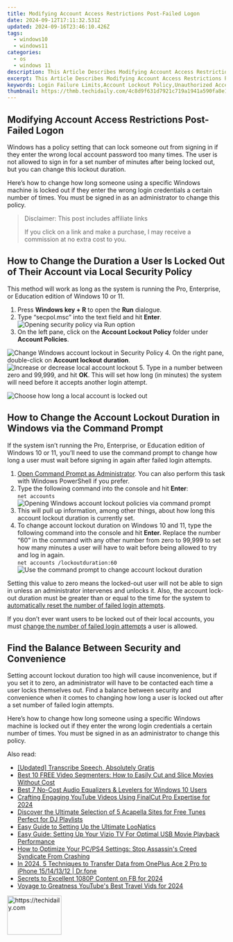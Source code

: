 ```yaml
---
title: Modifying Account Access Restrictions Post-Failed Logon
date: 2024-09-12T17:11:32.531Z
updated: 2024-09-16T23:46:10.426Z
tags:
  - windows10
  - windows11
categories:
  - os
  - windows 11
description: This Article Describes Modifying Account Access Restrictions Post-Failed Logon
excerpt: This Article Describes Modifying Account Access Restrictions Post-Failed Logon
keywords: Login Failure Limits,Account Lockout Policy,Unauthorized Access Control,Revise Login Rejections,Manage Failed Login Attempts,Enhance Security Restrictions,Adjust Access Denial Settings
thumbnail: https://thmb.techidaily.com/4c8d9f631d7921c719a1941a590fa8e1cb22a0616837cda48eb590a45fbdddeb.png
---
```


## Modifying Account Access Restrictions Post-Failed Logon

 Windows has a policy setting that can lock someone out from signing in if they enter the wrong local account password too many times. The user is not allowed to sign in for a set number of minutes after being locked out, but you can change this lockout duration.

 Here’s how to change how long someone using a specific Windows machine is locked out if they enter the wrong login credentials a certain number of times. You must be signed in as an administrator to change this policy.

>  Disclaimer: This post includes affiliate links
>
>  If you click on a link and make a purchase, I may receive a commission at no extra cost to you.
>

## How to Change the Duration a User Is Locked Out of Their Account via Local Security Policy

 This method will work as long as the system is running the Pro, Enterprise, or Education edition of Windows 10 or 11\.

1. Press **Windows key + R** to open the **Run** dialogue.
2. Type “secpol.msc” into the text field and hit **Enter**.  
![Opening security policy via Run option](https://static1.makeuseofimages.com/wordpress/wp-content/uploads/2023/09/01-windows-run-security-policy.jpg)
3. On the left pane, click on the **Account Lockout Policy** folder under **Account Policies**.  

![Change Windows account lockout in Security Policy](https://static1.makeuseofimages.com/wordpress/wp-content/uploads/2023/09/02-windows-account-policies.jpg)
4. On the right pane, double-click on **Account lockout duration**.  
![Increase or decrease local account lockout](https://static1.makeuseofimages.com/wordpress/wp-content/uploads/2023/09/03-change-local-account-lockout-duration.jpg)
5. Type in a number between zero and 99,999, and hit **OK**. This will set how long (in minutes) the system will need before it accepts another login attempt.  

![Choose how long a local account is locked out](https://static1.makeuseofimages.com/wordpress/wp-content/uploads/2023/09/04-set-local-account-lockout-duration.jpg)

## How to Change the Account Lockout Duration in Windows via the Command Prompt

 If the system isn’t running the Pro, Enterprise, or Education edition of Windows 10 or 11, you’ll need to use the command prompt to change how long a user must wait before signing in again after failed login attempts.

1. [Open Command Prompt as Administrator](https://www.makeuseof.com/windows-run-command-prompt-admin/). You can also perform this task with Windows PowerShell if you prefer.
2. Type the following command into the console and hit **Enter**:  
`net accounts`  
![Opening Windows account lockout policies via command prompt](https://static1.makeuseofimages.com/wordpress/wp-content/uploads/2023/09/05-command-prompt-net-accounts.jpg)
3. This will pull up information, among other things, about how long this account lockout duration is currently set.
4. To change account lockout duration on Windows 10 and 11, type the following command into the console and hit **Enter.** Replace the number “60” in the command with any other number from zero to 99,999 to set how many minutes a user will have to wait before being allowed to try and log in again.  
`net accounts /lockoutduration:60`  
![Use the command prompt to change account lockout duration](https://static1.makeuseofimages.com/wordpress/wp-content/uploads/2023/09/06-change-account-lockout-duration-command-prompt.jpg)

 Setting this value to zero means the locked-out user will not be able to sign in unless an administrator intervenes and unlocks it. Also, the account lock-out duration must be greater than or equal to the time for the system to [automatically reset the number of failed login attempts](https://www.makeuseof.com/reset-account-lockout-counter-windows/).

 If you don’t ever want users to be locked out of their local accounts, you must [change the number of failed login attempts](https://www.makeuseof.com/how-limit-number-failed-login-attempts-windows-10/) a user is allowed.

## Find the Balance Between Security and Convenience

 Setting account lockout duration too high will cause inconvenience, but if you set it to zero, an administrator will have to be contacted each time a user locks themselves out. Find a balance between security and convenience when it comes to changing how long a user is locked out after a set number of failed login attempts.

 Here’s how to change how long someone using a specific Windows machine is locked out if they enter the wrong login credentials a certain number of times. You must be signed in as an administrator to change this policy.

<ins class="adsbygoogle"
      style="display:block"
      data-ad-client="ca-pub-7571918770474297"
      data-ad-slot="8358498916"
      data-ad-format="auto"
      data-full-width-responsive="true"></ins>
    

<span class="atpl-alsoreadstyle">Also read:</span>
<div><ul>
<li><a href="https://some-tips.techidaily.com/updated-transcribe-speech-absolutely-gratis/"><u>[Updated] Transcribe Speech, Absolutely Gratis</u></a></li>
<li><a href="https://win11.techidaily.com/best-10-free-video-segmenters-how-to-easily-cut-and-slice-movies-without-cost/"><u>Best 10 FREE Video Segmenters: How to Easily Cut and Slice Movies Without Cost</u></a></li>
<li><a href="https://win11.techidaily.com/best-7-no-cost-audio-equalizers-and-levelers-for-windows-10-users/"><u>Best 7 No-Cost Audio Equalizers & Levelers for Windows 10 Users</u></a></li>
<li><a href="https://youtube-clips.techidaily.com/crafting-engaging-youtube-videos-using-finalcut-pro-expertise-for-2024/"><u>Crafting Engaging YouTube Videos Using FinalCut Pro Expertise for 2024</u></a></li>
<li><a href="https://win11.techidaily.com/discover-the-ultimate-selection-of-5-acapella-sites-for-free-tunes-perfect-for-dj-playlists/"><u>Discover the Ultimate Selection of 5 Acapella Sites for Free Tunes Perfect for DJ Playlists</u></a></li>
<li><a href="https://win11.techidaily.com/easy-guide-to-setting-up-the-ultimate-loonatics/"><u>Easy Guide to Setting Up the Ultimate LooNatics</u></a></li>
<li><a href="https://win11.techidaily.com/easy-guide-setting-up-your-vizio-tv-for-optimal-usb-movie-playback-performance/"><u>Easy Guide: Setting Up Your Vizio TV For Optimal USB Movie Playback Performance</u></a></li>
<li><a href="https://ios-pokemon-go.techidaily.com/how-to-optimize-your-pcps4-settings-stop-assassins-creed-syndicate-from-crashing/"><u>How to Optimize Your PC/PS4 Settings: Stop Assassin's Creed Syndicate From Crashing</u></a></li>
<li><a href="https://android-transfer.techidaily.com/in-2024-5-techniques-to-transfer-data-from-oneplus-ace-2-pro-to-iphone-15141312-drfone-by-drfone-transfer-from-android-transfer-from-android/"><u>In 2024, 5 Techniques to Transfer Data from OnePlus Ace 2 Pro to iPhone 15/14/13/12 | Dr.fone</u></a></li>
<li><a href="https://facebook-videos.techidaily.com/secrets-to-excellent-1080p-content-on-fb-for-2024/"><u>Secrets to Excellent 1080P Content on FB for 2024</u></a></li>
<li><a href="https://facebook-record-videos.techidaily.com/voyage-to-greatness-youtubes-best-travel-vids-for-2024/"><u>Voyage to Greatness YouTube's Best Travel Vids for 2024</u></a></li>
</ul></div>

<!-- affiliate ads begin -->
<a href="https://aligracehair.sjv.io/c/5597632/2115911/19272" target="_top" id="2115911">
  <img src="//a.impactradius-go.com/display-ad/19272-2115911" border="0" alt="https://techidaily.com" width="125" height="90"/>
</a>
<img height="0" width="0" src="https://aligracehair.sjv.io/i/5597632/2115911/19272" style="position:absolute;visibility:hidden;" border="0" />
<!-- affiliate ads end -->


